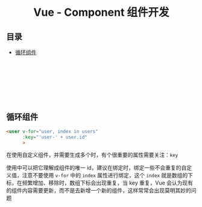 # <div align="center">Vue - Component 组件开发</div>

## 目录

- [循环组件](#循环组件)

<br><br><br><br><br><br>

## 循环组件

```html
<user v-for="user, index in users"      
      :key="'user-' + user.id"
      >
```
在使用自定义组件，并需要生成多个时，有个很重要的属性需要关注：`key`

使用中可以把它理解成组件的唯一 id，建议在绑定时，绑定一些不会重复的自定义值，注意不要使用 `v-for` 中的 `index` 属性进行绑定，这个 `index` 就是数组的下标，在频繁增加、移除时，数组下标会出现重复，当 key 重复，Vue 会认为现有的组件内容需要更新，而不是去新增一个新的组件，这样常常会出现莫明其妙的问题
